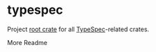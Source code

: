# typespec

Project [root crate](https://rust-lang.github.io/rfcs/3243-packages-as-optional-namespaces.html) for all [TypeSpec](https://typespec.io)-related crates.

More Readme
